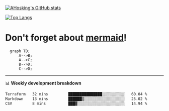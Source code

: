[![AHosking's GitHub stats](https://github-readme-stats.vercel.app/api?username=ahosking&count_private=true&show_icons=true&theme=onedark&hide_rank=true&include_all_commits=true)](https://github.com/ahosking)

[![Top Langs](https://github-readme-stats.vercel.app/api/top-langs/?username=ahosking&layout=compact&theme=onedark)](https://github.com/ahosking)


# Don't forget about [mermaid](https://github.blog/2022-02-14-include-diagrams-markdown-files-mermaid/)!

```mermaid
  graph TD;
      A-->B;
      A-->C;
      B-->D;
      C-->D;
```
-------

📊 **Weekly development breakdown**

<!--START_SECTION:waka-->

```txt
Terraform   32 mins         ███████████████░░░░░░░░░░   60.04 %
Markdown    13 mins         ██████▒░░░░░░░░░░░░░░░░░░   25.02 %
CSV         8 mins          ███▓░░░░░░░░░░░░░░░░░░░░░   14.94 %
```

<!--END_SECTION:waka-->
